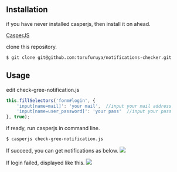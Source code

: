 Installation
---

if you have never installed casperjs, then install it on ahead.

[CasperJS](http://docs.casperjs.org/en/latest/installation.html)

clone this repository.

```
$ git clone git@github.com:torufuruya/notifications-checker.git
```

Usage
---

edit check-gree-notification.js

```js
this.fillSelectors('form#login', {
    'input[name=mail]': 'your mail',  //input your mail address
    'input[name=user_password]': 'your pass'  //input your pass
}, true);
```

if ready, run casperjs in command line.

```
$ casperjs check-gree-notification.js
```

If succeed, you can get notifications as below.
![](https://www.evernote.com/shard/s42/sh/859bb18e-cc45-45fd-82b9-1d2844623574/4e0bc024b801b10858f3e6f8333a07e9/res/c63a3b60-956a-4ca3-9b40-63e0b8b308a1/skitch.png)

If login failed, displayed like this.
![](https://www.evernote.com/shard/s42/sh/095bbbe9-a049-47de-95fb-b0ddda74c32c/7ea5b1bcaebdf7c17c41105d77c7a020/res/d698067d-5c2c-43f4-a412-3bce41ef00f2/skitch.png)
